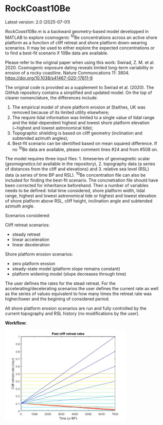 # RockCoast10Be
Latest version: 2.0 (2025-07-01)

<em>RockCoast10Be.m</em> is a backward geometry-based model developped in MATLAB to explore cosmogenic <sup>10</sup>Be concentrations across an active shore platform as a function of cliff retreat and shore platform down-wearing scenarios. It may be used to either explore the expected concentrations or to find a best-fit scenario if 10Be data are available.

Please refer to the original paper when using this work: 
Swirad, Z. M. et al. 2020. Cosmogenic exposure dating reveals limited long-term variability in erosion of a rocky coastline. Nature Communcations  11: 3804. https://doi.org/10.1038/s41467-020-17611-9

The original code is provided as a supplement to Swirad et al. (2020). The GitHub repository contains a simplified and updated model. On the top of clearer nomenclature, the differences include:
1. The empirical model of shore platform erosion at Staithes, UK was removed because of its limited utility elsewhere;
2. The require tidal information was limited to a single value of tidal range and the tidal-dependent highest and lowest shore platform elevation (~highest and lowest astronomical tide);
3. Topographic shielding is based on cliff geometry (inclination and subtended azimuth angles);
4. Best-fit scenario can be identified based on mean squared difference. If no <sup>10</sup>Be data are available, please comment lines #24 and from #508 on.

The model requires three input files: 1. timeseries of geomagnetic scalar (<em>geomagnetics.txt</em> available in the repository), 2. topography data (a series of distances from the cliff and elevations) and 3. relative sea level (RSL) data (a series of time BP and RSL). <sup>10</sup>Be concentration file can also be included for finding the best-fit scenario. The concnetration file should have been corrected for inheritance beforehand. Then a number of variables needs to be defined: total time considered, shore platform width, tidal range, highest and lowest astronomical tide or highest and lowest elevation of shore platform above RSL, cliff height, inclination angle and subtended azimuth angle.

Scenarios considered:

Cliff retreat scenarios:
- steady retreat
- linear acceleration
- linear deceleration

Shore platform erosion scenarios:
- zero platform erosion
- steady-state model (platform slope remains constant)
- platform widening model (slope decreases through time)

The user defines the rates for the stead retreat. For the accelerating/decelerating scenarios the user defines the current rate as well as the series of values equivalent to how many times the retreat rate was higher/lower and the begining of considered period.

All shore platform erosion scenarios are run and fully controlled by the current topography and RSL history (no modifications by the user).

<b>Workflow:</b>

<img class="image" src="figs_staithes/1.jpg" height="300">
